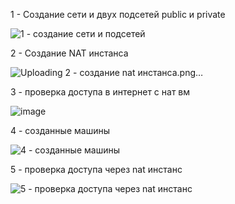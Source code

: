 
1 - Создание сети и двух подсетей public и private

![1 - создание сети и подсетей](https://github.com/user-attachments/assets/d6b67190-2024-4fde-9df3-de2f066f2c57)

2 - Создание NAT инстанса

![Uploading 2 - создание nat инстанса.png…]()

3 - проверка доступа в интернет с нат вм

![image](https://github.com/user-attachments/assets/4942e26f-2f36-4205-a75d-975842dbe24c)

4 - созданные машины

![4 - созданные машины](https://github.com/user-attachments/assets/50c60cb8-9fa1-4709-b57b-d877bf677b3e)

5 - проверка доступа через nat инстанс

![5 - проверка доступа через nat инстанс](https://github.com/user-attachments/assets/5a6fb92f-639c-43a3-b63f-6c3b07512319)
